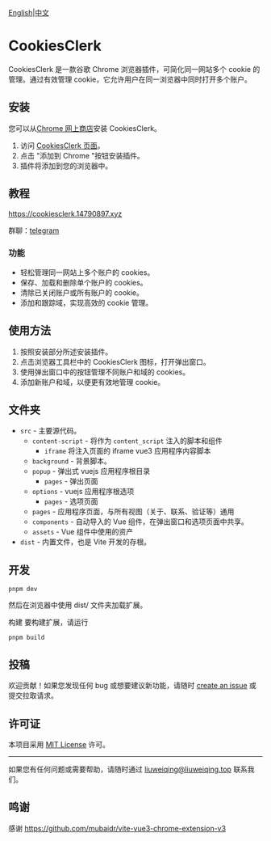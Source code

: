 [English](README_en.md)|[中文](README.md)

# CookiesClerk 

CookiesClerk 是一款谷歌 Chrome 浏览器插件，可简化同一网站多个 cookie 的管理。通过有效管理 cookie，它允许用户在同一浏览器中同时打开多个账户。

## 安装

您可以从[Chrome 网上商店](https://chrome.google.com/webstore/detail/cookiesclerk/njmcgckgojpcificfmkicgnlbocgdhke?hl=zh-CN&authuser=0)安装 CookiesClerk。

1. 访问 [CookiesClerk 页面](https://chrome.google.com/webstore/detail/cookiesclerk/njmcgckgojpcificfmkicgnlbocgdhke?hl=zh-CN&authuser=0)。 
2. 点击 "添加到 Chrome "按钮安装插件。
3. 插件将添加到您的浏览器中。

## 教程
https://cookiesclerk.14790897.xyz

群聊：[telegram](https://t.me/+82ubVolec6MwNGU1)

### 功能

- 轻松管理同一网站上多个账户的 cookies。
- 保存、加载和删除单个账户的 cookies。
- 清除已关闭账户或所有账户的 cookie。
- 添加和跟踪域，实现高效的 cookie 管理。

## 使用方法

1. 按照安装部分所述安装插件。
2. 点击浏览器工具栏中的 CookiesClerk 图标，打开弹出窗口。
3. 使用弹出窗口中的按钮管理不同账户和域的 cookies。
4. 添加新账户和域，以便更有效地管理 cookie。


## 文件夹

- `src` - 主要源代码。
  - `content-script` - 将作为 `content_script` 注入的脚本和组件
    - `iframe` 将注入页面的 iframe vue3 应用程序内容脚本
  - `background` - 背景脚本。
  - `popup` - 弹出式 vuejs 应用程序根目录
    - `pages` - 弹出页面
  - `options` - vuejs 应用程序根选项
    - `pages` - 选项页面
  - `pages` - 应用程序页面，与所有视图（关于、联系、验证等）通用
  - `components` - 自动导入的 Vue 组件，在弹出窗口和选项页面中共享。
  - `assets` - Vue 组件中使用的资产
- `dist` - 内置文件，也是 Vite 开发的存根。
## 开发
```
pnpm dev 
```
然后在浏览器中使用 dist/ 文件夹加载扩展。

构建
要构建扩展，请运行
```
pnpm build 
```

## 投稿
    
欢迎贡献！如果您发现任何 bug 或想要建议新功能，请随时 [create an issue](https://github.com/14790897/CookiesClerk/issues) 或提交拉取请求。

## 许可证

本项目采用 [MIT License](./LICENSE) 许可。

---

如果您有任何问题或需要帮助，请随时通过 [liuweiqing@liuweiqing.top](mailto:liuweiqing@liuweiqing.top) 联系我们。

## 鸣谢
感谢 https://github.com/mubaidr/vite-vue3-chrome-extension-v3 
